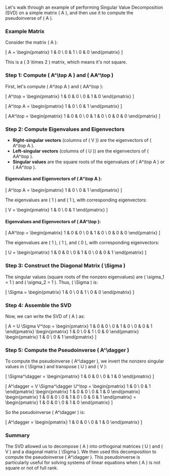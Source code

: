 Let's walk through an example of performing Singular Value Decomposition (SVD) on a simple matrix \( A \), and then use it to compute the pseudoinverse of \( A \).

### Example Matrix

Consider the matrix \( A \):

\[
A = \begin{pmatrix} 1 & 0 \\ 0 & 1 \\ 0 & 0 \end{pmatrix}
\]

This is a \( 3 \times 2 \) matrix, which means it's not square.

### Step 1: Compute \( A^\top A \) and \( AA^\top \)

First, let's compute \( A^\top A \) and \( AA^\top \):

\[
A^\top = \begin{pmatrix} 1 & 0 & 0 \\ 0 & 1 & 0 \end{pmatrix}
\]

\[
A^\top A = \begin{pmatrix} 1 & 0 \\ 0 & 1 \end{pmatrix}
\]

\[
AA^\top = \begin{pmatrix} 1 & 0 & 0 \\ 0 & 1 & 0 \\ 0 & 0 & 0 \end{pmatrix}
\]

### Step 2: Compute Eigenvalues and Eigenvectors

- **Right-singular vectors** (columns of \( V \)) are the eigenvectors of \( A^\top A \).
- **Left-singular vectors** (columns of \( U \)) are the eigenvectors of \( AA^\top \).
- **Singular values** are the square roots of the eigenvalues of \( A^\top A \) or \( AA^\top \).

#### Eigenvalues and Eigenvectors of \( A^\top A \):

\[
A^\top A = \begin{pmatrix} 1 & 0 \\ 0 & 1 \end{pmatrix}
\]

The eigenvalues are \( 1 \) and \( 1 \), with corresponding eigenvectors:

\[
V = \begin{pmatrix} 1 & 0 \\ 0 & 1 \end{pmatrix}
\]

#### Eigenvalues and Eigenvectors of \( AA^\top \):

\[
AA^\top = \begin{pmatrix} 1 & 0 & 0 \\ 0 & 1 & 0 \\ 0 & 0 & 0 \end{pmatrix}
\]

The eigenvalues are \( 1 \), \( 1 \), and \( 0 \), with corresponding eigenvectors:

\[
U = \begin{pmatrix} 1 & 0 & 0 \\ 0 & 1 & 0 \\ 0 & 0 & 1 \end{pmatrix}
\]

### Step 3: Construct the Diagonal Matrix \( \Sigma \)

The singular values (square roots of the nonzero eigenvalues) are \( \sigma_1 = 1 \) and \( \sigma_2 = 1 \). Thus, \( \Sigma \) is:

\[
\Sigma = \begin{pmatrix} 1 & 0 \\ 0 & 1 \\ 0 & 0 \end{pmatrix}
\]

### Step 4: Assemble the SVD

Now, we can write the SVD of \( A \) as:

\[
A = U \Sigma V^\top = \begin{pmatrix} 1 & 0 & 0 \\ 0 & 1 & 0 \\ 0 & 0 & 1 \end{pmatrix} \begin{pmatrix} 1 & 0 \\ 0 & 1 \\ 0 & 0 \end{pmatrix} \begin{pmatrix} 1 & 0 \\ 0 & 1 \end{pmatrix}
\]

### Step 5: Compute the Pseudoinverse \( A^\dagger \)

To compute the pseudoinverse \( A^\dagger \), we invert the nonzero singular values in \( \Sigma \) and transpose \( U \) and \( V \):

\[
\Sigma^\dagger = \begin{pmatrix} 1 & 0 & 0 \\ 0 & 1 & 0 \end{pmatrix}
\]

\[
A^\dagger = V \Sigma^\dagger U^\top = \begin{pmatrix} 1 & 0 \\ 0 & 1 \end{pmatrix} \begin{pmatrix} 1 & 0 & 0 \\ 0 & 1 & 0 \end{pmatrix} \begin{pmatrix} 1 & 0 & 0 \\ 0 & 1 & 0 \\ 0 & 0 & 1 \end{pmatrix} = \begin{pmatrix} 1 & 0 & 0 \\ 0 & 1 & 0 \end{pmatrix}
\]

So the pseudoinverse \( A^\dagger \) is:

\[
A^\dagger = \begin{pmatrix} 1 & 0 & 0 \\ 0 & 1 & 0 \end{pmatrix}
\]

### Summary

The SVD allowed us to decompose \( A \) into orthogonal matrices \( U \) and \( V \) and a diagonal matrix \( \Sigma \). We then used this decomposition to compute the pseudoinverse \( A^\dagger \). This pseudoinverse is particularly useful for solving systems of linear equations when \( A \) is not square or not of full rank.